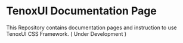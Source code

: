 # TenoxUI Documentation Page

This Repository contains documentation pages and instruction to use TenoxUI CSS Framework. ( Under Development )
